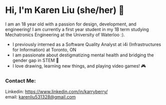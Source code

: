 # Hi, I'm Karen Liu (she/her) 💜
I am an 18 year old with a passion for design, development, and engineering! I am currently a first year student in my 1B term studying Mechatronics Engineering at the University of Waterloo :). 
- I previously interned as a Software Quality Analyst at i4i (Infrastructures for Information) at Toronto, ON
- I am passionate about destigmatizing mental health and bridging the gender gap in STEM 💪
- I love drawing, learning new things, and playing video games! 🎮

### Contact Me:  
Linkedin: https://www.linkedin.com/in/karryberry/  
email: karenliu531328@gmail.com 
